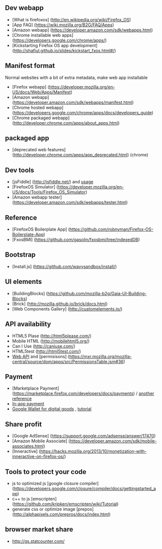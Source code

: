 ## Dev webapp

 * [What is firefoxos] (http://en.wikipedia.org/wiki/Firefox_OS)
 * [App FAQ] (https://wiki.mozilla.org/B2G/FAQ/Apps)
 * [Amazon webapp] (https://developer.amazon.com/sdk/webapps.html)
 * [Chrome installable web apps] (https://developers.google.com/chrome/apps/)
 * [Kickstarting Firefox OS app development] (http://shafiul.github.io/slides/kickstart_fxos.html#/)

## Manifest format
Normal websites with a bit of extra metadata, make web app installable

* [Firefox webapp] (https://developer.mozilla.org/en-US/docs/Web/Apps/Manifest)
* [Amazon webapp] (https://developer.amazon.com/sdk/webapps/manifest.html)
* [Chrome hosted webapp] (https://developers.google.com/chrome/apps/docs/developers_guide)
* [Chrome packaged webapp] (http://developer.chrome.com/apps/about_apps.html)

## packaged app
* [deprecated web features] (http://developer.chrome.com/apps/app_deprecated.html) (chrome)

## Dev tools

 * [jsFiddle] (http://jsfiddle.net/) and [usage](http://www.cool3c.com/article/70384)
 * [FirefoxOS Simulator] (https://developer.mozilla.org/en-US/docs/Tools/Firefox_OS_Simulator)
 * [Amazon webapp tester] (https://developer.amazon.com/sdk/webapps/tester.html)

## Reference

 * [FirefoxOS Boilerplate App] (https://github.com/robnyman/Firefox-OS-Boilerplate-App)
 * [FxosBMI] (https://github.com/gasolin/fxosbmi/tree/indexedDB)

## Bootstrap

 * [Install.js] (https://github.com/wavysandbox/install/)

## UI elements

 * [BuildingBlocks] (https://github.com/mozilla-b2g/Gaia-UI-Building-Blocks)
 * [Brick] (http://mozilla.github.io/brick/docs.html)
 * [Web Components Gallery] (http://customelements.io/)

## API availability
 * HTML5 Plase (http://html5please.com/)
 * Mobile HTML (http://mobilehtml5.org/)
 * Can I Use (http://caniuse.com/)
 * HTML5test (http://html5test.com/)
 * [Web API](https://developer.mozilla.org/en-US/docs/WebAPI) and [permisisons] (https://mxr.mozilla.org/mozilla-central/source/dom/apps/src/PermissionsTable.jsm#36)

## Payment
 * [Marketplace Payment] (https://marketplace.firefox.com/developers/docs/payments) / [another reference](https://developer.mozilla.org/en-US/docs/Web/Apps/FAQs/Marketplace_payments)
 * [In-app payment](https://developer.mozilla.org/en-US/docs/Web/Apps/Publishing/In-app_payments)
 * [Google Wallet for digital goods](http://developer.chrome.com/apps/in_app_payments.html) , [tutorial](http://developer.chrome.com/apps/google_wallet.html)

## Share profit

 * [Google AdSense] (https://support.google.com/adsense/answer/17470)
 * [Amazon Mobile Associate] (https://developer.amazon.com/sdk/mobile-associates.html)
 * [Inneractive] (https://hacks.mozilla.org/2013/10/monetization-with-inneractive-on-firefox-os/)

## Tools to protect your code

 * js to optimized js [google closure compiler] (https://developers.google.com/closure/compiler/docs/gettingstarted_app)
 * c++ to js [emscripten] (https://github.com/kripken/emscripten/wiki/Tutorial)
 * generate css or optimize image [prepos] (http://alphapixels.com/prepros/docs/index.html)

## browser market share
 * http://gs.statcounter.com/
